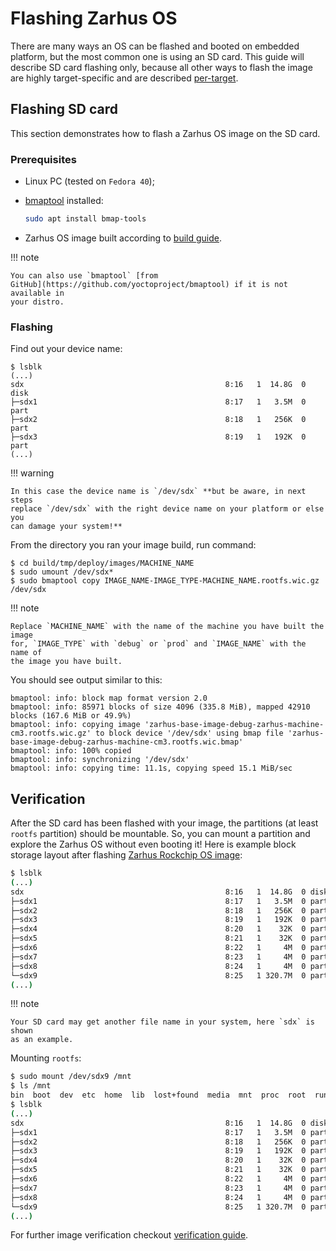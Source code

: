 # Flashing Zarhus OS

There are many ways an OS can be flashed and booted on embedded platform, but
the most common one is using an SD card. This guide will describe SD card
flashing only, because all other ways to flash the image are highly
target-specific and are described [per-target](../supported-targets/targets.md).

## Flashing SD card

This section demonstrates how to flash a Zarhus OS image on the SD card.

### Prerequisites

* Linux PC (tested on `Fedora 40`);
* [bmaptool](https://docs.yoctoproject.org/dev-manual/bmaptool.html)
  installed:

    ```bash
    sudo apt install bmap-tools
    ```

* Zarhus OS image built according to [build guide](./building.md).

!!! note

    You can also use `bmaptool` [from
    GitHub](https://github.com/yoctoproject/bmaptool) if it is not available in
    your distro.

### Flashing

Find out your device name:

```shell
$ lsblk
(...)
sdx                                             8:16   1  14.8G  0 disk
├─sdx1                                          8:17   1   3.5M  0 part
├─sdx2                                          8:18   1   256K  0 part
├─sdx3                                          8:19   1   192K  0 part
(...)
```

!!! warning

    In this case the device name is `/dev/sdx` **but be aware, in next steps
    replace `/dev/sdx` with the right device name on your platform or else you
    can damage your system!**

From the directory you ran your image build, run command:

```shell
$ cd build/tmp/deploy/images/MACHINE_NAME
$ sudo umount /dev/sdx*
$ sudo bmaptool copy IMAGE_NAME-IMAGE_TYPE-MACHINE_NAME.rootfs.wic.gz /dev/sdx
```

!!! note

    Replace `MACHINE_NAME` with the name of the machine you have built the image
    for, `IMAGE_TYPE` with `debug` or `prod` and `IMAGE_NAME` with the name of
    the image you have built.

You should see output similar to this:

```shell
bmaptool: info: block map format version 2.0
bmaptool: info: 85971 blocks of size 4096 (335.8 MiB), mapped 42910 blocks (167.6 MiB or 49.9%)
bmaptool: info: copying image 'zarhus-base-image-debug-zarhus-machine-cm3.rootfs.wic.gz' to block device '/dev/sdx' using bmap file 'zarhus-base-image-debug-zarhus-machine-cm3.rootfs.wic.bmap'
bmaptool: info: 100% copied
bmaptool: info: synchronizing '/dev/sdx'
bmaptool: info: copying time: 11.1s, copying speed 15.1 MiB/sec
```

## Verification

After the SD card has been flashed with your image, the partitions (at least
`rootfs` partition) should be mountable. So, you can mount a partition and
explore the Zarhus OS without even booting it! Here is example block storage
layout after flashing [Zarhus Rockchip OS
image](https://github.com/zarhus/meta-zarhus-bsp-rockchip/blob/main/wic/sdimage-rockchip.wks):

```bash
$ lsblk
(...)
sdx                                             8:16   1  14.8G  0 disk
├─sdx1                                          8:17   1   3.5M  0 part
├─sdx2                                          8:18   1   256K  0 part
├─sdx3                                          8:19   1   192K  0 part
├─sdx4                                          8:20   1    32K  0 part
├─sdx5                                          8:21   1    32K  0 part
├─sdx6                                          8:22   1     4M  0 part
├─sdx7                                          8:23   1     4M  0 part
├─sdx8                                          8:24   1     4M  0 part
└─sdx9                                          8:25   1 320.7M  0 part
(...)
```

!!! note

    Your SD card may get another file name in your system, here `sdx` is shown
    as an example.

Mounting `rootfs`:

```bash
$ sudo mount /dev/sdx9 /mnt
$ ls /mnt
bin  boot  dev  etc  home  lib  lost+found  media  mnt  proc  root  run  sbin  srv  sys  tmp  usr  var
$ lsblk
(...)
sdx                                             8:16   1  14.8G  0 disk
├─sdx1                                          8:17   1   3.5M  0 part
├─sdx2                                          8:18   1   256K  0 part
├─sdx3                                          8:19   1   192K  0 part
├─sdx4                                          8:20   1    32K  0 part
├─sdx5                                          8:21   1    32K  0 part
├─sdx6                                          8:22   1     4M  0 part
├─sdx7                                          8:23   1     4M  0 part
├─sdx8                                          8:24   1     4M  0 part
└─sdx9                                          8:25   1 320.7M  0 part  /mnt
(...)
```

For further image verification checkout [verification guide](./verification.md).
